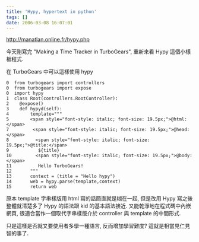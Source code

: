 ```yaml
---
title: 'Hypy, hypertext in python'
tags: []
date: 2006-03-08 16:07:01
---
```


http://manatlan.online.fr/hypy.php

今天剛寫完 "Making a Time Tracker in TurboGears", 重新來看 Hypy 這個小樣板程式.

在 TurboGears 中可以這樣使用 hypy
```
0  from turbogears import controllers
0  from turbogears import expose
0  import hypy
1  class Root(controllers.RootController):
2    @expose()
3    def hypyd(self):
4        template="""
5        <span style="font-style: italic; font-size: 19.5px;">@html:</span>
7         <span style="font-style: italic; font-size: 19.5px;">@head:</span>
8          <span style="font-style: italic; font-size: 19.5px;">@title:</span>
9           ${title}
10         <span style="font-style: italic; font-size: 19.5px;">@body:</span>
11          Hello TurboGears!
12       """
13       context = (title = "Hello hypy")
14       web = hypy.parse(template,context)
15       return web
```

原本 template 字串樣版用 html 寫的話簡直就是糊在一起, 但是改用 Hypy 寫之後整體就清楚多了
Hypy 的語法跟 kid 的基本語法接近. 又能乾淨地在程式碼中內嵌網頁, 很適合當作一個取代字串樣版介於 controller 與 template 的中間形式.

只是這樣是否就又要使用者多學一種語言, 反而增加學習難度? 這就是相當見仁見智的事了.
